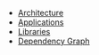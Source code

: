 <!-- - [Getting Started](getting-started.md) -->
- [Architecture](index.md)
- [Applications](reference/apps/)
- [Libraries](reference/libs/)
- [Dependency Graph](dependency-graph/index.html?select=all)
